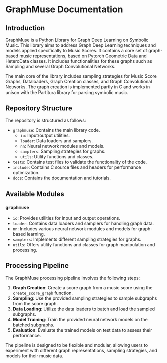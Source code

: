 # GraphMuse Documentation

## Introduction

GraphMuse is a Python Library for Graph Deep Learning on Symbolic Music. This library aims to address Graph Deep Learning techniques and models applied specifically to Music Scores. It contains a core set of graph-based music representations, based on Pytorch Geometric Data and HeteroData classes. It includes functionalities for these graphs such as Sampling and several Graph Convolutional Networks.

The main core of the library includes sampling strategies for Music Score Graphs, Dataloaders, Graph Creation classes, and Graph Convolutional Networks. The graph creation is implemented partly in C and works in unison with the Partitura library for parsing symbolic music.

## Repository Structure

The repository is structured as follows:

- `graphmuse`: Contains the main library code.
  - `io`: Input/output utilities.
  - `loader`: Data loaders and samplers.
  - `nn`: Neural network modules and models.
  - `samplers`: Sampling strategies for graphs.
  - `utils`: Utility functions and classes.
- `tests`: Contains test files to validate the functionality of the code.
- `include`: Contains C source files and headers for performance optimization.
- `docs`: Contains the documentation and tutorials.

## Available Modules

### `graphmuse`

- `io`: Provides utilities for input and output operations.
- `loader`: Contains data loaders and samplers for handling graph data.
- `nn`: Includes various neural network modules and models for graph-based learning.
- `samplers`: Implements different sampling strategies for graphs.
- `utils`: Offers utility functions and classes for graph manipulation and processing.

## Processing Pipeline

The GraphMuse processing pipeline involves the following steps:

1. **Graph Creation**: Create a score graph from a music score using the `create_score_graph` function.
2. **Sampling**: Use the provided sampling strategies to sample subgraphs from the score graph.
3. **Data Loading**: Utilize the data loaders to batch and load the sampled subgraphs.
4. **Model Training**: Train the provided neural network models on the batched subgraphs.
5. **Evaluation**: Evaluate the trained models on test data to assess their performance.

The pipeline is designed to be flexible and modular, allowing users to experiment with different graph representations, sampling strategies, and models for their music data.
